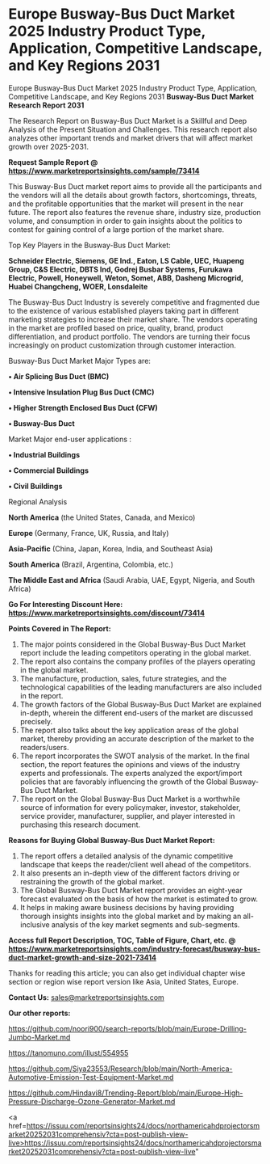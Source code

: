 # Europe Busway-Bus Duct Market 2025 Industry Product Type, Application, Competitive Landscape, and Key Regions 2031
Europe Busway-Bus Duct Market 2025 Industry Product Type, Application, Competitive Landscape, and Key Regions 2031
<strong>Busway-Bus Duct Market Research Report 2031</strong>

The Research Report on Busway-Bus Duct Market is a Skillful and Deep Analysis of the Present Situation and Challenges. This research report also analyzes other important trends and market drivers that will affect market growth over 2025-2031.

<strong>Request Sample Report @ <a href=https://www.marketreportsinsights.com/sample/73414>https://www.marketreportsinsights.com/sample/73414</a></strong>

This Busway-Bus Duct market report aims to provide all the participants and the vendors will all the details about growth factors, shortcomings, threats, and the profitable opportunities that the market will present in the near future. The report also features the revenue share, industry size, production volume, and consumption in order to gain insights about the politics to contest for gaining control of a large portion of the market share.

Top Key Players in the Busway-Bus Duct Market:

<strong>Schneider Electric, Siemens, GE Ind., Eaton, LS Cable, UEC, Huapeng Group, C&S Electric, DBTS Ind, Godrej Busbar Systems, Furukawa Electric, Powell, Honeywell, Weton, Somet, ABB, Dasheng Microgrid, Huabei Changcheng, WOER, Lonsdaleite</strong>

The Busway-Bus Duct Industry is severely competitive and fragmented due to the existence of various established players taking part in different marketing strategies to increase their market share. The vendors operating in the market are profiled based on price, quality, brand, product differentiation, and product portfolio. The vendors are turning their focus increasingly on product customization through customer interaction.

Busway-Bus Duct Market Major Types are:

<strong>• Air Splicing Bus Duct (BMC)

• Intensive Insulation Plug Bus Duct (CMC)

• Higher Strength Enclosed Bus Duct (CFW)

• Busway-Bus Duct</strong>

Market Major end-user applications :

<strong>• Industrial Buildings

• Commercial Buildings

• Civil Buildings</strong>

Regional Analysis

</u><strong><b>North America</b></strong> (the United States, Canada, and Mexico)

<strong><b>Europe </b></strong>(Germany, France, UK, Russia, and Italy)

<strong><b>Asia-Pacific</b></strong> (China, Japan, Korea, India, and Southeast Asia)

<strong><b>South America</b></strong> (Brazil, Argentina, Colombia, etc.)

<strong><b>The Middle East and Africa</b></strong> (Saudi Arabia, UAE, Egypt, Nigeria, and South Africa)

<strong>Go For Interesting Discount Here: <a href=https://www.marketreportsinsights.com/discount/73414>https://www.marketreportsinsights.com/discount/73414</a></strong>

<strong>Points Covered in The Report:</strong>
<ol>
  <li>The major points considered in the Global Busway-Bus Duct Market report include the leading competitors operating in the global market.</li>
  <li>The report also contains the company profiles of the players operating in the global market.</li>
  <li>The manufacture, production, sales, future strategies, and the technological capabilities of the leading manufacturers are also included in the report.</li>
  <li>The growth factors of the Global Busway-Bus Duct Market are explained in-depth, wherein the different end-users of the market are discussed precisely.</li>
  <li>The report also talks about the key application areas of the global market, thereby providing an accurate description of the market to the readers/users.</li>
  <li>The report incorporates the SWOT analysis of the market. In the final section, the report features the opinions and views of the industry experts and professionals. The experts analyzed the export/import policies that are favorably influencing the growth of the Global Busway-Bus Duct Market.</li>
  <li>The report on the Global Busway-Bus Duct Market is a worthwhile source of information for every policymaker, investor, stakeholder, service provider, manufacturer, supplier, and player interested in purchasing this research document.</li>
</ol>
<strong>Reasons for Buying Global Busway-Bus Duct Market Report:</strong>

<ol>
  <li>The report offers a detailed analysis of the dynamic competitive landscape that keeps the reader/client well ahead of the competitors.</li>
  <li>It also presents an in-depth view of the different factors driving or restraining the growth of the global market.</li>
  <li>The Global Busway-Bus Duct Market report provides an eight-year forecast evaluated on the basis of how the market is estimated to grow.</li>
  <li>It helps in making aware business decisions by having providing thorough insights insights into the global market and by making an all-inclusive analysis of the key market segments and sub-segments.</li>
</ol>
<strong>Access full Report Description, TOC, Table of Figure, Chart, etc. @ <a href=https://www.marketreportsinsights.com/industry-forecast/busway-bus-duct-market-growth-and-size-2021-73414>https://www.marketreportsinsights.com/industry-forecast/busway-bus-duct-market-growth-and-size-2021-73414</a></strong>


Thanks for reading this article; you can also get individual chapter wise section or region wise report version like Asia, United States, Europe.

<strong>Contact Us:</strong>
sales@marketreportsinsights.com

<strong>Our other reports:</strong>

<a href=https://github.com/noori900/search-reports/blob/main/Europe-Drilling-Jumbo-Market.md>https://github.com/noori900/search-reports/blob/main/Europe-Drilling-Jumbo-Market.md</a>

<a href=https://tanomuno.com/illust/554955>https://tanomuno.com/illust/554955</a>

<a href=https://github.com/Siya23553/Research/blob/main/North-America-Automotive-Emission-Test-Equipment-Market.md>https://github.com/Siya23553/Research/blob/main/North-America-Automotive-Emission-Test-Equipment-Market.md</a>

<a href=https://github.com/Hindavi8/Trending-Report/blob/main/Europe-High-Pressure-Discharge-Ozone-Generator-Market.md>https://github.com/Hindavi8/Trending-Report/blob/main/Europe-High-Pressure-Discharge-Ozone-Generator-Market.md</a>

<a href=https://issuu.com/reportsinsights24/docs/northamericahdprojectorsmarket20252031comprehensiv?cta=post-publish-view-live>https://issuu.com/reportsinsights24/docs/northamericahdprojectorsmarket20252031comprehensiv?cta=post-publish-view-live</a>"
